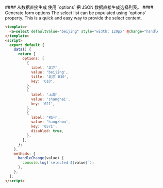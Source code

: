 <cn>
#### 从数据直接生成
使用 `options` 把 JSON 数据直接生成选择列表。
</cn>

<us>
#### Generate form options
The select list can be populated using `options` property. This is a quick and easy way to provide the select content.
</us>

```html
<template>
  <a-select defaultValue="beijing" style="width: 120px" @change="handleChange" :options="options" />
</template>
<script>
  export default {
    data() {
      return {
        options: [
          {
            label: '北京',
            value: 'beijing',
            title: '北京 010',
            key: '010',
          },
          {
            label: '上海',
            value: 'shanghai',
            key: '021',
          },
          {
            label: '杭州',
            value: 'hangzhou',
            key: '0571',
            disabled: true,
          },
        ],
      };
    },
    methods: {
      handleChange(value) {
        console.log(`selected ${value}`);
      },
    },
  };
</script>
```
